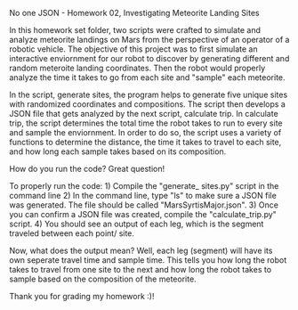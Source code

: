 No one JSON - Homework 02, Investigating Meteorite Landing Sites

In this homework set folder, two scripts were crafted to simulate and analyze meteorite landings on Mars from the perspective of an operator of a robotic vehicle. 
The objective of this project was to first simulate an interactive enviornment for our robot to discover by generating different and random meteroite landing 
coordinates. Then the robot would properly analyze the time it takes to go from each site and "sample" each meteorite.

In the script, generate sites, the program helps to generate five unique sites with randomized coordinates and compositions. The script then develops a JSON file
that gets analyzed by the next script, calculate trip. In calculate trip, the script determines the total time the robot takes to run to every site and sample the 
enviornment. In order to do so, the script uses a variety of functions to determine the distance, the time it takes to travel to each site, and how long each 
sample takes based on its composition.

How do you run the code? Great question!

To properly run the code:
	1) Compile the "generate_ sites.py" script in the command line
	2) In the command line, type "ls" to make sure a JSON file was generated. The file should be called "MarsSyrtisMajor.json".
	3) Once you can confirm a JSON file was created, compile the "calculate_trip.py" script.
	4) You should see an output of each leg, which is the segment traveled between each point/ site.

Now, what does the output mean? Well, each leg (segment) will have its own seperate travel time and sample time. This tells you how long the robot takes to travel 
from one site to the next and how long the robot takes to sample based on the composition of the meteorite.

Thank you for grading my homework :)!     
